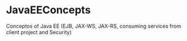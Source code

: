 # JavaEEConcepts
Conceptos of Java EE (EJB, JAX-WS, JAX-RS, consuming services from client project and Security)
